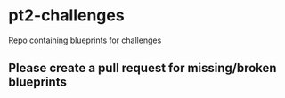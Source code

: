 # pt2-challenges
Repo containing blueprints for challenges

## Please create a pull request for missing/broken blueprints
